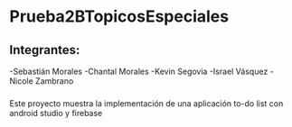 # Prueba2BTopicosEspeciales
## Integrantes: 
  -Sebastián Morales
  -Chantal Morales
  -Kevin Segovia
  -Israel Vásquez
  -Nicole Zambrano
### 
Este proyecto muestra la implementación de una aplicación to-do list con android studio y firebase 
